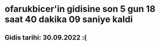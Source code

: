 # ofarukbicer'in gidisine son 5 gun 18 saat 40 dakika 09 saniye kaldi

## Gidis tarihi: 30.09.2022 :(